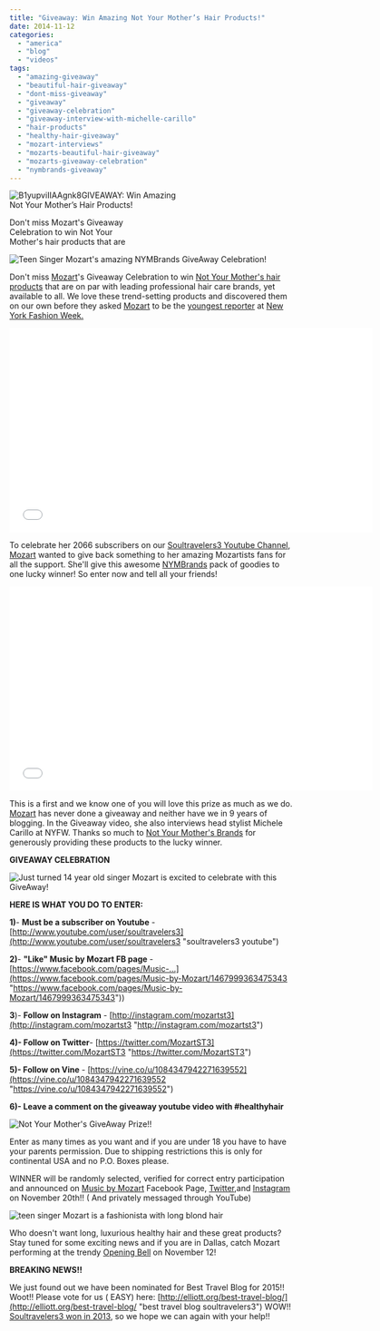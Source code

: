 ```yaml
---
title: "Giveaway: Win Amazing Not Your Mother’s Hair Products!"
date: 2014-11-12
categories: 
  - "america"
  - "blog"
  - "videos"
tags: 
  - "amazing-giveaway"
  - "beautiful-hair-giveaway"
  - "dont-miss-giveaway"
  - "giveaway"
  - "giveaway-celebration"
  - "giveaway-interview-with-michelle-carillo"
  - "hair-products"
  - "healthy-hair-giveaway"
  - "mozart-interviews"
  - "mozarts-beautiful-hair-giveaway"
  - "mozarts-giveaway-celebration"
  - "nymbrands-giveaway"
---
```


![B1yupviIIAAgnk8](https://pub-ac94b3f306b24c0dba4238943c97f2e1.r2.dev/6a00e5502a9507883301b7c704b132970b.jpg)GIVEAWAY: Win Amazing  
Not Your Mother’s Hair Products!  
  
Don't miss Mozart's Giveaway  
Celebration to win Not Your  
Mother's hair products that are

<!--more-->  
![Teen Singer Mozart's amazing NYMBrands GiveAway Celebration!](https://pub-ac94b3f306b24c0dba4238943c97f2e1.r2.dev/6a00e5502a9507883301b7c7051538970b.png)  
  
Don't miss [Mozart](http://soultravelers3new.local/2014/06/mozart-sings-everything-we-are-original-song-supporting-environment.html "Beautiful Singer songwriter teen Mozart")'s Giveaway Celebration to win [Not Your Mother's hair products](http://www.nymbrands.com/ "not your mother's hair products") that are on par with leading professional hair care brands, yet available to all. We love these trend-setting products and discovered them on our own before they asked [Mozart](http://soultravelers3new.local/2014/03/mozart-beautiful-teen-singer-songwriter-musician.html "Mozart beautiful teen singer songwriter") to be the [youngest reporter](http://soultravelers3new.local/2014/09/mozart-is-youngest-reporter-at-new-york-fashion-week.html "singer Mozart is youngest reporter for New York Fashion Week") at [New York Fashion Week.](http://soultravelers3new.local/2014/09/mozarts-adventures-during-new-york-fashion-week.html "Teen Singer Mozart's amazing adventures at New York Fashion Week")

<iframe allowfullscreen frameborder="0" height="360" src="//www.youtube.com/embed/_8A3p0Etc74?list=UUcMwuQFsEJfOct29ZTa0v8w" width="640"></iframe>

  
  
To celebrate her 2066 subscribers on our [Soultravelers3 Youtube Channel](http://www.youtube.com/user/soultravelers3 "Soultravelers3 youtube channel"), [Mozart](http://soultravelers3new.local/2014/06/demi-lovato-dianna-de-la-garza-singing-and-mozarts-sat-score.html "teen singer Mozart and demi lovato") wanted to give back something to her amazing Mozartists fans for all the support. She'll give this awesome [NYMBrands](https://twitter.com/nymbrands "nymbrands = not your mothers") pack of goodies to one lucky winner! So enter now and tell all your friends!  
  

<iframe allowfullscreen frameborder="0" height="360" src="//www.youtube.com/embed/xqjR6oBFokw?list=UUcMwuQFsEJfOct29ZTa0v8w" width="640"></iframe>

  
  
This is a first and we know one of you will love this prize as much as we do. [Mozart](http://soultravelers3new.local/2014/10/mozart-sings-at-the-house-of-blues.html "Mozart sings at the house of blues") has never done a giveaway and neither have we in 9 years of blogging. In the Giveaway video, she also interviews head stylist Michele Carillo at NYFW. Thanks so much to [Not Your Mother's Brands](https://www.facebook.com/NYMBrands "Not your mothers on facebook") for generously providing these products to the lucky winner.  
  
**GIVEAWAY CELEBRATION**  
  
![Just turned 14 year old singer Mozart is excited to celebrate with this GiveAway!](https://pub-ac94b3f306b24c0dba4238943c97f2e1.r2.dev/6a00e5502a9507883301bb07aa615c970d.png)  
  
  
**HERE IS WHAT YOU DO TO ENTER:**  
  
**1)**\- **Must be a subscriber on Youtube** -  [http://www.youtube.com/user/soultravelers3](http://www.youtube.com/user/soultravelers3 "soultravelers3 youtube")  
  
**2)**\- **"Like" Music by Mozart FB page** -[https://www.facebook.com/pages/Music-...](https://www.facebook.com/pages/Music-by-Mozart/1467999363475343 "https://www.facebook.com/pages/Music-by-Mozart/1467999363475343"))  
  
**3**)- **Follow on Instagram** - [http://instagram.com/mozartst3](http://instagram.com/mozartst3 "http://instagram.com/mozartst3")  
  
**4)- Follow on Twitter**\- [https://twitter.com/MozartST3](https://twitter.com/MozartST3 "https://twitter.com/MozartST3")  
  
**5)- Follow on Vine** - [https://vine.co/u/1084347942271639552](https://vine.co/u/1084347942271639552 "https://vine.co/u/1084347942271639552")  
  
**6)- Leave a comment on the giveaway youtube video with #healthyhair**  
  
![Not Your Mother's GiveAway Prize!!](https://pub-ac94b3f306b24c0dba4238943c97f2e1.r2.dev/6a00e5502a9507883301b7c7051972970b.png)  
  
Enter as many times as you want and if you are under 18 you have to have your parents permission. Due to shipping restrictions this is only for continental USA and no P.O. Boxes please.  
  
WINNER will be randomly selected, verified for correct entry participation and announced on [Music by Mozart](https://www.facebook.com/pages/Music-by-Mozart/1467999363475343 "Music by Mozart facebook page") Facebook Page, [Twitter](https://twitter.com/MozartST3 "singer mozart's twitter"),and [Instagram](%20http://instagram.com/mozartst3 "singer Mozart's instagram") on November 20th!! ( And privately messaged through YouTube)  
  
![teen singer Mozart is a fashionista with  long blond hair](https://pub-ac94b3f306b24c0dba4238943c97f2e1.r2.dev/6a00e5502a9507883301b7c705199d970b.png)  
  

Who doesn't want long, luxurious healthy hair and these great products? Stay tuned for some exciting news and if you are in Dallas, catch Mozart performing at the trendy [Opening Bell](http://www.openingbellcoffee.com/ "opening bell coffee house music") on November 12!  
  
**BREAKING NEWS!!**  
  
We just found out we have been nominated for Best Travel Blog for 2015!! Woot!! Please vote for us ( EASY) here: [http://elliott.org/best-travel-blog/](http://elliott.org/best-travel-blog/ "best travel blog soultravelers3") WOW!! [Soultravelers3 won in 2013](http://soultravelers3new.local/2013/01/top-travel-bloggers-of-2013-soultravelers3-wins-.html "soultravelers3 best travel blog"), so we hope we can again with your help!!
